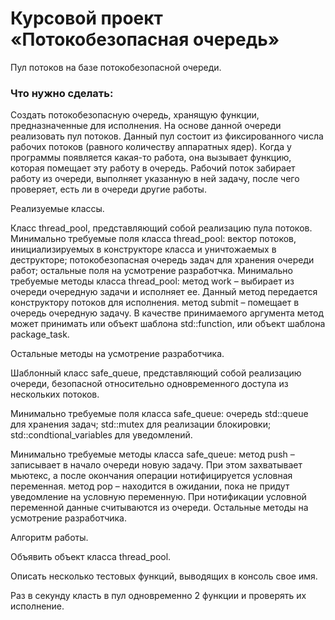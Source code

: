 # Курсовой проект «Потокобезопасная очередь»

Пул потоков на базе потокобезопасной очереди.

### Что нужно сделать:

Создать потокобезопасную очередь, хранящую функции, предназначенные для исполнения.
На основе данной очереди реализовать пул потоков. 
Данный пул состоит из фиксированного числа рабочих потоков (равного количеству аппаратных ядер).
Когда у программы появляется какая-то работа, она вызывает функцию, которая помещает эту работу в очередь.
Рабочий поток забирает работу из очереди, выполняет указанную в ней задачу, после чего проверяет, есть ли в очереди другие работы.

Реализуемые классы.

Класс thread_pool, представляющий собой реализацию пула потоков.
Минимально требуемые поля класса thread_pool:
вектор потоков, инициализируемых в конструкторе класса и уничтожаемых в деструкторе;
потокобезопасная очередь задач для хранения очереди работ;
остальные поля на усмотрение разработчка.
Минимально требуемые методы класса thread_pool:
метод work – выбирает из очереди очередную задачи и исполняет ее. Данный метод передается конструктору потоков для исполнения.
метод submit – помещает в очередь очередную задачу. В качестве принимаемого аргумента метод может принимать или объект шаблона std::function, или объект шаблона package_task.

Остальные методы на усмотрение разработчика.

Шаблонный класс safe_queue, представляющий собой реализацию очереди, безопасной относительно одновременного доступа из нескольких потоков.

Минимально требуемые поля класса safe_queue:
очередь std::queue для хранения задач; 
std::mutex для реализации блокировки;
std::condtional_variables для уведомлений.

Минимально требуемые методы класса safe_queue:
метод push – записывает в начало очереди новую задачу. При этом захватывает мьютекс, а после окончания операции нотифицируется условная переменная.
метод pop – находится в ожидании, пока не придут уведомление на условную переменную. При нотификации условной переменной данные считываются из очереди.
Остальные методы на усмотрение разработчика.

Алгоритм работы.

Объявить объект класса thread_pool.

Описать несколько тестовых функций, выводящих в консоль свое имя.

Раз в секунду класть в пул одновременно 2 функции и проверять их исполнение.





